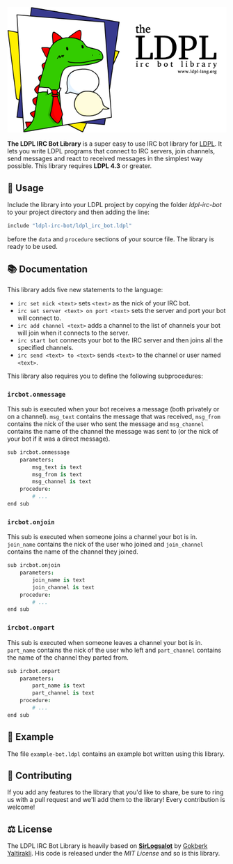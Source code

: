 ![The LDPL IRC Bot Library](images/ldpl-irc-logo.png)

**The LDPL IRC Bot Library** is a super easy to use IRC bot library for [LDPL](https://www.github.com/lartu/ldpl).
It lets you write LDPL programs that connect to IRC servers, join channels, send messages and react to received messages in the simplest
way possible. This library requires **LDPL 4.3** or greater.

## 🧰 Usage

Include the library into your LDPL project by copying the folder *ldpl-irc-bot* to your project directory and then adding the line:

```coffeescript
include "ldpl-irc-bot/ldpl_irc_bot.ldpl"
```

before the `data` and `procedure` sections of your source file. The library is
ready to be used.

## 📚 Documentation

This library adds five new statements to the language:
 - `irc set nick <text>` sets `<text>` as the nick of your IRC bot.
 - `irc set server <text> on port <text>` sets the server and port your bot will connect to.
 - `irc add channel <text>` adds a channel to the list of channels your bot will join when it connects to the server.
 - `irc start bot` connects your bot to the IRC server and then joins all the specified channels.
 - `irc send <text> to <text>` sends `<text>` to the channel or user named `<text>`.
 
This library also requires you to define the following subprocedures:
### `ircbot.onmessage`
This sub is executed when your bot receives a message (both privately or on a channel). `msg_text` contains the message that was received, `msg_from` contains the nick of the user who sent the message and `msg_channel` contains the name of the channel the message was sent to (or the nick of your bot if it was a direct message).
```coffeescript
sub ircbot.onmessage
    parameters:
        msg_text is text
        msg_from is text
        msg_channel is text
    procedure:
        # ...
end sub
```

### `ircbot.onjoin`
This sub is executed when someone joins a channel your bot is in. `join_name` contains the nick of the user who joined and `join_channel` contains the name of the channel they joined.
```coffeescript
sub ircbot.onjoin
    parameters:
        join_name is text
        join_channel is text
    procedure:
        # ...
end sub
```

### `ircbot.onpart`
This sub is executed when someone leaves a channel your bot is in. `part_name` contains the nick of the user who left and `part_channel` contains the name of the channel they parted from.
```coffeescript
sub ircbot.onpart
    parameters:
        part_name is text
        part_channel is text
    procedure:
        # ...
end sub
```

## 🏫 Example
The file `example-bot.ldpl` contains an example bot written using this library.

## 🎁 Contributing
If you add any features to the library that you'd like to share, be sure to ring us with a pull request and we'll add them to the library! Every contribution is welcome!

## ⚖ License
The LDPL IRC Bot Library is heavily based on [**SirLogsalot**](https://github.com/gkbrk/SirLogsalot)
by [Gokberk Yaltirakli](https://github.com/gkbrk). His code is released under the *MIT License*
and so is this library.
